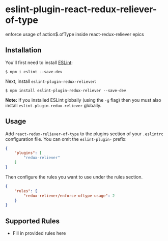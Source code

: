 # eslint-plugin-react-redux-reliever-of-type

enforce usage of action$.ofType inside react-redux-reliever epics

## Installation

You'll first need to install [ESLint](http://eslint.org):

```
$ npm i eslint --save-dev
```

Next, install `eslint-plugin-redux-reliever`:

```
$ npm install eslint-plugin-redux-reliever --save-dev
```

**Note:** If you installed ESLint globally (using the `-g` flag) then you must also install `eslint-plugin-redux-reliever` globally.

## Usage

Add `react-redux-reliever-of-type` to the plugins section of your `.eslintrc` configuration file. You can omit the `eslint-plugin-` prefix:

```json
{
    "plugins": [
        "redux-reliever"
    ]
}
```


Then configure the rules you want to use under the rules section.

```json
{
    "rules": {
        "redux-reliever/enforce-oftype-usage": 2
    }
}
```

## Supported Rules

* Fill in provided rules here





